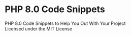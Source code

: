 # PHP 8.0 Code Snippets
PHP 8.0 Code Snippets to Help You Out With Your Project <br>
Licensed under the MIT License
